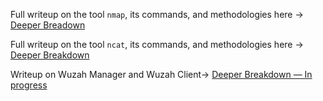 Full writeup on the tool `nmap`, its commands, and methodologies here → [Deeper Breadown](/notes/expanded/cyber_tools/NMAP_Writeup.md)

Full writeup on the tool `ncat`, its commands, and methodologies here → [Deeper Breakdown](/notes/expanded/cyber_tools/NCAT_Writeup.md)

Writeup on Wuzah Manager and Wuzah Client→ [Deeper Breakdown — In progress](/notes/expanded/cyber_tools/wazuh/Wazuh)

